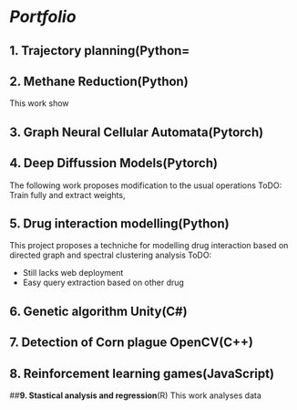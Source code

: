 # *Portfolio*
## **1. Trajectory planning**(Python= 

## **2. Methane Reduction**(Python) 
This work show

## **3. Graph Neural Cellular Automata**(Pytorch)

## **4. Deep Diffussion Models**(Pytorch)
The following work proposes modification to the usual operations 
ToDO: 
Train fully and extract weights,  
## **5. Drug interaction modelling**(Python)
This project proposes a techniche for modelling drug interaction based on directed graph and spectral clustering analysis
ToDO: 
- Still lacks web deployment 
- Easy query extraction based on other drug
## **6. Genetic algorithm Unity**(C#)

## **7. Detection of Corn plague OpenCV**(C++)

## **8. Reinforcement learning games**(JavaScript)


##**9. Stastical analysis and regression**(R) 
This work analyses data 

